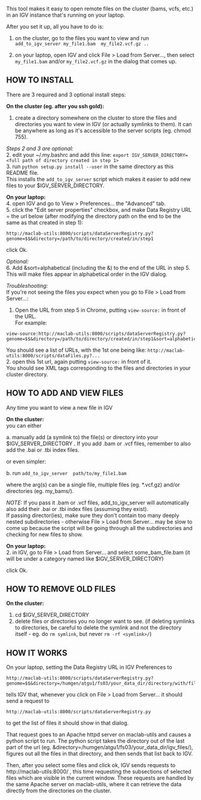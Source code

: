 This tool makes it easy to open remote files on the cluster (bams, vcfs, etc.) in an IGV instance that's running on your laptop.

After you set it up, all you have to do is:

1. on the cluster, go to the files you want to view and run
   `add_to_igv_server my_file1.bam  my_file2.vcf.gz ..` 

2. on your laptop, open IGV and click File > Load from Server..., then
   select `my_file1.bam` and/or `my_file2.vcf.gz` in the dialog that comes up.


HOW TO INSTALL 
--------------

There are 3 required and 3 optional install steps:  

**On the cluster (eg. after you ssh gold):**  
1. create a directory somewhere on the cluster to store the files and directories you
   want to view in IGV (or actually symlinks to them).
   It can be anywhere as long as it's accessible to the server scripts (eg. chmod 755).  

_Steps 2 and 3 are optional:_  
2. edit your ~/.my.bashrc and add this line:  `export IGV_SERVER_DIRECTORY=<full path of directory created in step 1>`  
3. run `python setup.py install --user` in the same directory as this README file.  
   This installs the `add_to_igv_server` script which makes it easier to add new files to your $IGV_SERVER_DIRECTORY.  

**On your laptop:**  
4. open IGV and go to View > Preferences...  the "Advanced" tab.  
5. click the "Edit server properties" checkbox, and make Data Registry URL = the url below (after modifying the
   directory path on the end to be the same as that created in step 1):  
```
http://maclab-utils:8000/scripts/dataServerRegistry.py?genome=$$&directory=/path/to/directory/created/in/step1
```
   click Ok. 

_Optional:_  
6. Add &sort=alphabetical (including the &) to the end of the URL in
   step 5. This will make files appear in alphabetical order in the IGV dialog.


_Troubleshooting:_  
If you're not seeing the files you expect when you go to File > Load from Server...:  
1. Open the URL from step 5 in Chrome, putting `view-source:` in front of the URL.  
For example:    
```
view-source:http://maclab-utils:8000/scripts/dataServerRegistry.py?genome=$$&directory=/path/to/directory/created/in/step1&sort=alphabetical
```  
You should see a list of URLs, with the 1st one being like: `http://maclab-utils:8000/scripts/dataFiles.py?...`  
2. open this 1st url, again putting `view-source:` in front of it.  
You should see XML tags corresponding to the files and directories in your cluster directory.  


HOW TO ADD AND VIEW FILES
-------------------------

Any time you want to view a new file in IGV  

**On the cluster:**  
you can either

   a. manually add (a symlink to) the file(s) or directory into your
      $IGV_SERVER_DIRECTORY . If you add .bam or .vcf files, remember
      to also add the .bai or .tbi index files.  

   or even simpler:  

   b. run `add_to_igv_server  path/to/my_file1.bam`      

   where the arg(s) can be a single file, multiple files (eg. *.vcf.gz) and/or directories (eg. my_bams/).   
   
   *NOTE:* If you pass it .bam or .vcf files, add_to_igv_server will automatically also add their .bai or .tbi index files (assuming they exist).   
   If passing director(ies), make sure they don't contain too many deeply nested subdirectories - otherwise 
   File > Load from Server... may be slow to come up because the script will be going through all the subdirectories
   and checking for new files to show.   

**On your laptop:**  
2. in IGV, go to File > Load from Server... and select some_bam_file.bam 
   (it will be under a category named like $IGV_SERVER_DIRECTORY)  

   click Ok.   


HOW TO REMOVE OLD FILES
-----------------------

**On the cluster:**  
1. cd $IGV_SERVER_DIRECTORY  
2. delete files or directories you no longer want to see.  (if
   deleting symlinks to directories, be careful to delete the symlink and not the directory itself - eg. do `rm symlink`, but never `rm -rf <symlink>/`)  



HOW IT WORKS
------------

On your laptop, setting the Data Registry URL in IGV Preferences to
```
http://maclab-utils:8000/scripts/dataServerRegistry.py?genome=$$&directory=/humgen/atgu1/fs03/your_data_dir/directory/with/files/you/want/to/view/in/igv
```   
tells IGV that, whenever you click on File > Load from Server... it should send a request to 
```
http://maclab-utils:8000/scripts/dataServerRegistry.py 
```
to get the list of files it should show in that dialog. 

That request goes to an Apache httpd server on maclab-utils and causes a python script to run. The python script takes the directory out of the last part of the url (eg. &directory=/humgen/atgu1/fs03/your_data_dir/igv_files/), 
figures out all the files in that directory, and then sends that list back to IGV.

Then, after you select some files and click ok, IGV sends requests to http://maclab-utils:8000/ , this time requesting the
subsections of selected files which are visible in the current window. These
requests are handled by the same Apache server on maclab-utils, where it can retrieve the data directly from the directories on the cluster.
